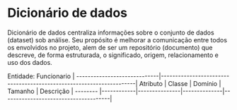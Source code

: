 # Dicionário de dados
Dicionário de dados centraliza informações sobre o conjunto de dados (dataset) sob análise. Seu propósito é melhorar a comunicação entre todos os envolvidos no projeto, alem de ser um repositório (documento) que descreve, de forma estruturada, o significado, origem, relacionamento e uso dos dados.

Entidade: Funcionario                                                                              |
-----------------------------|---------------------------------------------------------------------|
Atributo        | Classe     | Domínio       | Tamanho      | Descrição                            |
--------        |------------|---------------|--------------|--------------------------------------|
